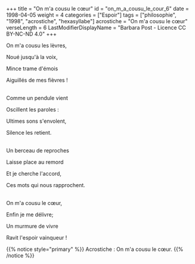+++
title = "On m'a cousu le cœur"
id = "on_m_a_cousu_le_cour_6"
date = 1998-04-05
weight = 4
categories = ["Espoir"]
tags = ["philosophie", "1998", "acrostiche", "hexasyllabe"]
acrostiche = "On m'a cousu le cœur"
verseLength = 6
LastModifierDisplayName = "Barbara Post - Licence CC BY-NC-ND 4.0"
+++

On m'a cousu les lèvres,

Noué jusqu'à la voix,

Mince trame d'émois

Aiguillés de mes fièvres !

 \
Comme un pendule vient

Oscillent les paroles :

Ultimes sons s'envolent,

Silence les retient.

 \
Un berceau de reproches

Laisse place au remord

Et je cherche l'accord,

Ces mots qui nous rapprochent.

 \
On m'a cousu le cœur,

Enfin je me délivre;

Un murmure de vivre

Ravit l'espoir vainqueur !

{{% notice style="primary" %}}
Acrostiche : On m'a cousu le cœur.
{{% /notice %}}
